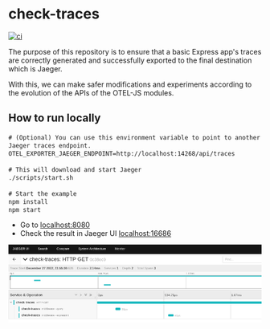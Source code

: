 # check-traces

[![ci](https://github.com/obs-nebula/check-traces/actions/workflows/ci.yml/badge.svg?branch=main)](https://github.com/obs-nebula/check-traces/actions/workflows/ci.yml)


The purpose of this repository is to ensure that a basic Express app's traces are correctly generated and successfully exported to the final destination which is Jaeger.

With this, we can make safer modifications and experiments according to the evolution of the APIs of the OTEL-JS modules.

## How to run locally

```console
# (Optional) You can use this environment variable to point to another Jaeger traces endpoint.
OTEL_EXPORTER_JAEGER_ENDPOINT=http://localhost:14268/api/traces

# This will download and start Jaeger
./scripts/start.sh

# Start the example
npm install
npm start
```

* Go to [localhost:8080](http://localhost:8080)
* Check the result in Jaeger UI [localhost:16686](http://localhost:16686)

![jaegerUI](img.png)
